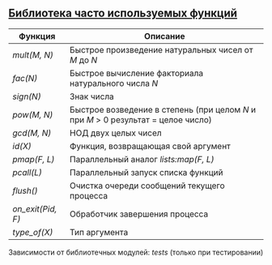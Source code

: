 ## [Библиотека часто используемых функций](../libs/lib.erl)
|Функция|Описание|  
|-----------------|-----------------------------------------------------------------------------------|  
|*mult(M, N)*| Быстрое произведение натуральных чисел от *M* до *N*|  
|*fac(N)*| Быстрое вычисление факториала натурального числа *N*|  
|*sign(N)*| Знак числа|  
|*pow(M, N)*| Быстрое возведение в степень (при целом *N* и при *M* > 0 результат = целое число)|  
|*gcd(M, N)*| НОД двух целых чисел|  
|*id(X)*| Функция, возвращающая свой аргумент|  
|*pmap(F, L)*| Параллельный аналог *lists:map(F, L)*|  ]  
|*pcall(L)*| Параллельный запуск списка функций|  
|*flush()*| Очистка очереди сообщений текущего процесса|  
|*on_exit(Pid, F)*| Обработчик завершения процесса|  
|*type_of(X)*| Тип аргумента|  

Зависимости от библиотечных модулей: *tests* (только при тестировании)
